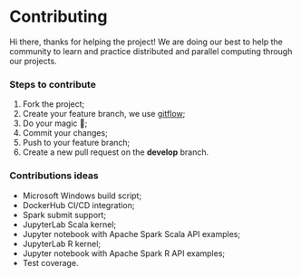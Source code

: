 # Contributing

Hi there, thanks for helping the project! We are doing our best to help the community to learn and practice distributed
and parallel computing through our projects.

### Steps to contribute

1. Fork the project;
2. Create your feature branch, we use [gitflow](https://github.com/nvie/gitflow);
3. Do your magic :rainbow:;
4. Commit your changes;
5. Push to your feature branch;
6. Create a new pull request on the **develop** branch.

### Contributions ideas

- Microsoft Windows build script;
- DockerHub CI/CD integration;
- Spark submit support;
- JupyterLab Scala kernel;
- Jupyter notebook with Apache Spark Scala API examples;
- JupyterLab R kernel;
- Jupyter notebook with Apache Spark R API examples;
- Test coverage.